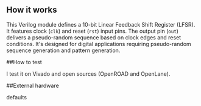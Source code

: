 <!---

This file is used to generate your project datasheet. Please fill in the information below and delete any unused
sections.

You can also include images in this folder and reference them in the markdown. Each image must be less than
512 kb in size, and the combined size of all images must be less than 1 MB.
-->

## How it works

This Verilog module defines a 10-bit Linear Feedback Shift Register (LFSR). It features clock (`clk`) and reset (`rst`) input pins. The output pin (`out`) delivers a pseudo-random sequence based on clock edges and reset conditions. It's designed for digital applications requiring pseudo-random sequence generation and pattern generation.

##How to test

I test it on Vivado and open sources (OpenROAD and OpenLane). 

##External hardware

defaults  
